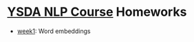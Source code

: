 # [YSDA NLP Course](https://github.com/yandexdataschool/nlp_course) Homeworks

- [week1](https://github.com/catjjul/YSDA_nlp_course_homeworks/tree/master/week1): Word embeddings